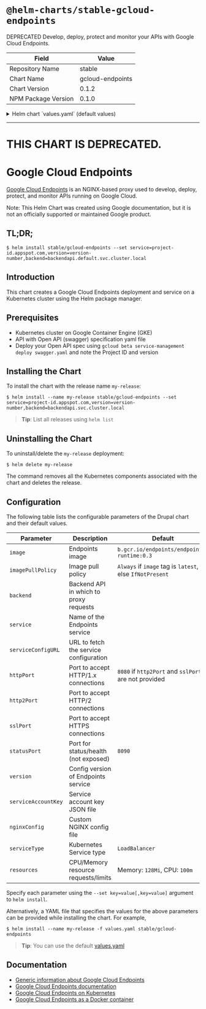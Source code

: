 # `@helm-charts/stable-gcloud-endpoints`

DEPRECATED Develop, deploy, protect and monitor your APIs with Google Cloud Endpoints.

| Field               | Value            |
| ------------------- | ---------------- |
| Repository Name     | stable           |
| Chart Name          | gcloud-endpoints |
| Chart Version       | 0.1.2            |
| NPM Package Version | 0.1.0            |

<details>

<summary>Helm chart `values.yaml` (default values)</summary>

```yaml
## Google Cloud Endpoints Runtime image
## ref: https://cloud.google.com/endpoints/docs/quickstart-container-engine#deploying_the_sample_api_to_the_cluster
image: b.gcr.io/endpoints/endpoints-runtime:1

## Specify a imagePullPolicy
## Defaults to 'Always' if image tag is 'latest', else set to 'IfNotPresent'
## ref: http://kubernetes.io/docs/user-guide/images/#pre-pulling-images
##
# imagePullPolicy:

## Set the application server address to which ESP proxies the requests. For
## GRPC backends, please use grpc:// prefix, e.g. grpc://localhost:8081.
## (default: localhost:8081)
##
# backend:

## Set the name of the Endpoints service. If omitted and serviceConfigURL not
## specified, ESP contacts the metadata service to fetch the service name.
## (default: None)
##
# service:

## Specify the URL to fetch the service configuration. (default: None)
##
# serviceConfigURL:

## Expose a port to accept HTTP/1.x connections. Note that if you do not
## specify httpPort, http2Port, and sslPort, then the default httpPort 8080 is
## set. (default: None)
##
# httpPort: 8080

## Expose a port to accept HTTP/2 connections. Note that this cannot be the
## same port as HTTP/1.x port. (default: None)
##
# http2Port:

## Expose a port for HTTPS requests. Accepts both HTTP/1.x and HTTP/2
## connections. (default: None)
##
# sslPort:

## Set the ESP status port. Status information is available at
## /endpoints_status location over HTTP/1.x. (default: 8090)
##
statusPort: 8090

## Set the config version of the Endpoints service. If omitted and
## serviceConfigURL not specified, ESP contacts the metadata service to fetch
## the service version. (default: None)
##
# version:

## Set the service account key JSON file. Used to access the service control
## and the service management. If the option is omitted, ESP contacts the
## metadata service to fetch an access token. (default: None)
##
# serviceAccountKey:

## Set a custom nginx config file. (default: None)
##
# nginxConfig:

## Kubernetes configuration
## For minikube, set this to NodePort, elsewhere use LoadBalancer
##
serviceType: ClusterIP

## Configure resource requests and limits
## ref: http://kubernetes.io/docs/user-guide/compute-resources/
##
resources:
  requests:
    memory: 128Mi
    cpu: 100m
```

</details>

---

# THIS CHART IS DEPRECATED.

# Google Cloud Endpoints

[Google Cloud Endpoints](https://cloud.google.com/endpoints/) is an NGINX-based proxy used to develop, deploy, protect, and monitor APIs running on Google Cloud.

Note: This Helm Chart was created using Google documentation, but it is not an officially supported or maintained Google product.

## TL;DR;

```console
$ helm install stable/gcloud-endpoints --set service=project-id.appspot.com,version=version-number,backend=backendapi.default.svc.cluster.local
```

## Introduction

This chart creates a Google Cloud Endpoints deployment and service on a Kubernetes cluster using the Helm package manager.

## Prerequisites

- Kubernetes cluster on Google Container Engine (GKE)
- API with Open API (swagger) specification yaml file
- Deploy your Open API spec using `gcloud beta service-management deploy swagger.yaml` and note the Project ID and version

## Installing the Chart

To install the chart with the release name `my-release`:

```console
$ helm install --name my-release stable/gcloud-endpoints --set service=project-id.appspot.com,version=version-number,backend=backendapi.svc.cluster.local
```

> **Tip**: List all releases using `helm list`

## Uninstalling the Chart

To uninstall/delete the `my-release` deployment:

```console
$ helm delete my-release
```

The command removes all the Kubernetes components associated with the chart and deletes the release.

## Configuration

The following table lists the configurable parameters of the Drupal chart and their default values.

| Parameter           | Description                            | Default                                                  |
| ------------------- | -------------------------------------- | -------------------------------------------------------- |
| `image`             | Endpoints image                        | `b.gcr.io/endpoints/endpoints-runtime:0.3`               |
| `imagePullPolicy`   | Image pull policy                      | `Always` if `image` tag is `latest`, else `IfNotPresent` |
| `backend`           | Backend API in which to proxy requests |                                                          |
| `service`           | Name of the Endpoints service          |                                                          |
| `serviceConfigURL`  | URL to fetch the service configuration |                                                          |
| `httpPort`          | Port to accept HTTP/1.x connections    | `8080` if `http2Port` and `sslPort` are not provided     |
| `http2Port`         | Port to accept HTTP/2 connections      |                                                          |
| `sslPort`           | Port to accept HTTPS connections       |                                                          |
| `statusPort`        | Port for status/health (not exposed)   | `8090`                                                   |
| `version`           | Config version of Endpoints service    |                                                          |
| `serviceAccountKey` | Service account key JSON file          |                                                          |
| `nginxConfig`       | Custom NGINX config file               |                                                          |
| `serviceType`       | Kubernetes Service type                | `LoadBalancer`                                           |
| `resources`         | CPU/Memory resource requests/limits    | Memory: `128Mi`, CPU: `100m`                             |

Specify each parameter using the `--set key=value[,key=value]` argument to `helm install`.

Alternatively, a YAML file that specifies the values for the above parameters can be provided while installing the chart. For example,

```console
$ helm install --name my-release -f values.yaml stable/gcloud-endpoints
```

> **Tip**: You can use the default [values.yaml](values.yaml)

## Documentation

- [Generic information about Google Cloud Endpoints](https://cloud.google.com/endpoints/)
- [Google Cloud Endpoints documentation](https://cloud.google.com/endpoints/docs/)
- [Google Cloud Endpoints on Kubernetes](https://cloud.google.com/endpoints/docs/kubernetes-concept)
- [Google Cloud Endpoints as a Docker container](https://cloud.google.com/endpoints/docs/quickstart-compute-engine-docker#running_the_api_and_extensible_service_proxy_in_a_docker_container)
